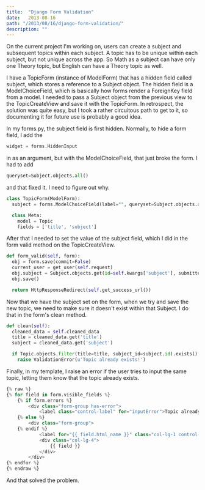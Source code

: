 ```yaml
---
title:  "Django Form Validation"
date:   2013-08-16
path: "/2013/08/16/django-form-validation/"
description: ""
---
```


On the current project I'm working on, users can create a subject and
subsequent topics within each subject. A topic has to be unique within
each subject, but not unique across the app. So Math as a subject can
have only one Theory topic, but English can have a Theory topic as well.

I have a TopicForm (instance of ModelForm) that has a hidden field
called subject, which stores a reference to a Subject object. The hidden
field is a ModelChoiceField, which is basically how forms render a
ForeignKey field from a model. I needed to pass a Subject object from
the previous view to the TopicCreateView and save it with the TopicForm.
In retrospect, the solution was quite easy, but I took a rather
circuitous path to get to it, so documenting it for future use is
probably a good idea.

In my forms.py, the subject field is first hidden. Normally, to hide a
form field, I add the

```python
widget = forms.HiddenInput
```

in as an argument, but with the ModelChoiceField, that just broke the
form. I had to add

```python
queryset=Subject.objects.all()
```

and that fixed it. I need to figure out why.

```python
class TopicForm(ModelForm):
  subject = forms.ModelChoiceField(label="", queryset=Subject.objects.all(), widget=forms.HiddenInput)

  class Meta:
    model = Topic
    fields = ['title', 'subject']
```

After that I needed to set the value of the subject field, which I did
in the form valid method on the TopicCreateView.

```python
def form_valid(self, form):
  obj = form.save(commit=False)
  current_user = get_user(self.request)
  obj.subject = Subject.objects.get(id=self.kwargs['subject'], submitter_id=current_user.id)
  obj.save()

  return HttpResponseRedirect(self.get_success_url())
```

Now that we have the subject set on the form, when we try and save the
new topic, we need to make sure it doesn't exist within that Subject. I
do that in the form's clean method.

```python
def clean(self):
  cleaned_data = self.cleaned_data
  title = cleaned_data.get('title')
  subject = cleaned_data.get('subject')

  if Topic.objects.filter(title=title, subject_id=subject.id).exists():
    raise ValidationError(u'Topic already exists!')
```

Finally, in my template, I raise an error if the user tries to input the
same topic, letting them know that the topic already exists.

```python
{% raw %}
{% for field in form.visible_fields %}
    {% if form.errors %}
        <div class="form-group has-error">
            <label class="control-label" for="inputError">Topic already exists!</label>
    {% else %}
        <div class="form-group">
    {% endif %}
            <label for="{{ field.html_name }}" class="col-lg-1 control-label">{{ field.label }}</label>
            <div class="col-lg-4">
                {{ field }}
            </div>
        </div>
{% endfor %}
{% endraw %}
```

And that solved the problem.
